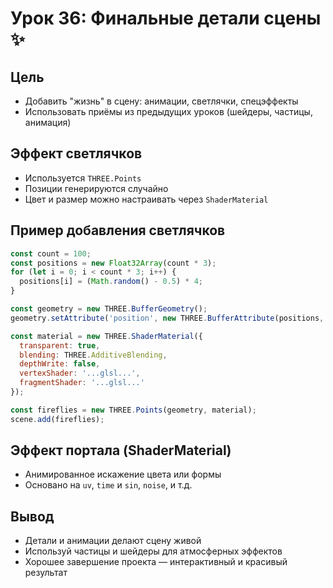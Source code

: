 # Урок 36: Финальные детали сцены ✨

## Цель
- Добавить "жизнь" в сцену: анимации, светлячки, спецэффекты
- Использовать приёмы из предыдущих уроков (шейдеры, частицы, анимация)

## Эффект светлячков
- Используется `THREE.Points`
- Позиции генерируются случайно
- Цвет и размер можно настраивать через `ShaderMaterial`

## Пример добавления светлячков
```js
const count = 100;
const positions = new Float32Array(count * 3);
for (let i = 0; i < count * 3; i++) {
  positions[i] = (Math.random() - 0.5) * 4;
}

const geometry = new THREE.BufferGeometry();
geometry.setAttribute('position', new THREE.BufferAttribute(positions, 3));

const material = new THREE.ShaderMaterial({
  transparent: true,
  blending: THREE.AdditiveBlending,
  depthWrite: false,
  vertexShader: '...glsl...',
  fragmentShader: '...glsl...'
});

const fireflies = new THREE.Points(geometry, material);
scene.add(fireflies);
```

## Эффект портала (ShaderMaterial)
- Анимированное искажение цвета или формы
- Основано на `uv`, `time` и `sin`, `noise`, и т.д.

## Вывод
- Детали и анимации делают сцену живой
- Используй частицы и шейдеры для атмосферных эффектов
- Хорошее завершение проекта — интерактивный и красивый результат
